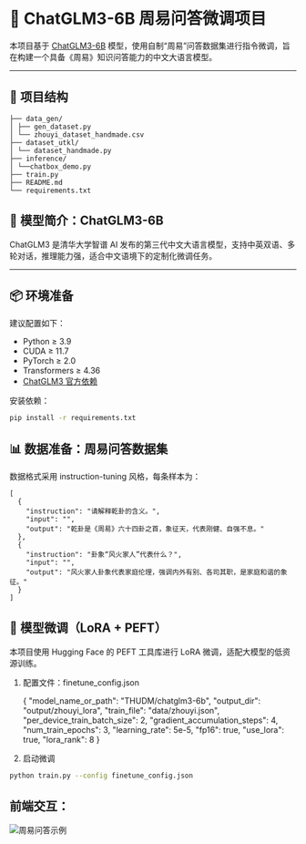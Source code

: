 
# 🔮 ChatGLM3-6B 周易问答微调项目

本项目基于 [ChatGLM3-6B](https://github.com/THUDM/ChatGLM3) 模型，使用自制“周易”问答数据集进行指令微调，旨在构建一个具备《周易》知识问答能力的中文大语言模型。

---

## 📁 项目结构

    ├── data_gen/
    │ ├── gen_dataset.py
    │ └── zhouyi_dataset_handmade.csv
    ├── dataset_utkl/
    │ └── dataset_handmade.py
    ├── inference/
    │ └──chatbox_demo.py
    ├── train.py
    ├── README.md
    └── requirements.txt

## 🧠 模型简介：ChatGLM3-6B

ChatGLM3 是清华大学智谱 AI 发布的第三代中文大语言模型，支持中英双语、多轮对话，推理能力强，适合中文语境下的定制化微调任务。

---

## 📦 环境准备

建议配置如下：

- Python ≥ 3.9
- CUDA ≥ 11.7
- PyTorch ≥ 2.0
- Transformers ≥ 4.36
- [ChatGLM3 官方依赖](https://github.com/THUDM/ChatGLM3)

安装依赖：

```bash
pip install -r requirements.txt
```

## 📊 数据准备：周易问答数据集

数据格式采用 instruction-tuning 风格，每条样本为：

    [
      {
        "instruction": "请解释乾卦的含义。",
        "input": "",
        "output": "乾卦是《周易》六十四卦之首，象征天，代表刚健、自强不息。"
      },
      {
        "instruction": "卦象“风火家人”代表什么？",
        "input": "",
        "output": "风火家人卦象代表家庭伦理，强调内外有别、各司其职，是家庭和谐的象征。"
      }
    ]

## 🧪 模型微调（LoRA + PEFT）

本项目使用 Hugging Face 的 PEFT 工具库进行 LoRA 微调，适配大模型的低资源训练。

1. 配置文件：finetune_config.json

    {
      "model_name_or_path": "THUDM/chatglm3-6b",
      "output_dir": "output/zhouyi_lora",
      "train_file": "data/zhouyi.json",
      "per_device_train_batch_size": 2,
      "gradient_accumulation_steps": 4,
      "num_train_epochs": 3,
      "learning_rate": 5e-5,
      "fp16": true,
      "use_lora": true,
      "lora_rank": 8
    }

2. 启动微调

```bash
python train.py --config finetune_config.json
```


## 前端交互：

![周易问答示例](./assets/screenshot.jpeg)
